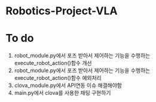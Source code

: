 # Robotics-Project-VLA
# To do
1. robot_module.py에서 포즈 받아서 제어하는 기능을 수행하는 execute_robot_action()함수 개선
2. robot_module.py에서 포즈 받아서 제어하는 기능을 수행하는 execute_robot_action()함수 예외처리
3. clova_module.py에서 API연동 이슈 해결해야함
4. main.py에서 clova를 사용한 채팅 구현하기
